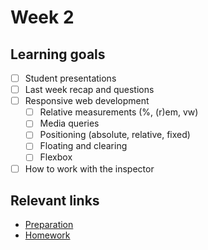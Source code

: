 # Week 2

## Learning goals
 - [ ] Student presentations
 - [ ] Last week recap and questions
 - [ ] Responsive web development
    - [ ] Relative measurements (%, (r)em, vw)
    - [ ] Media queries
    - [ ] Positioning (absolute, relative, fixed)
    - [ ] Floating and clearing
    - [ ] Flexbox
 - [ ] How to work with the inspector

## Relevant links
* [Preparation](preparation.md)
* [Homework](homework.md)
